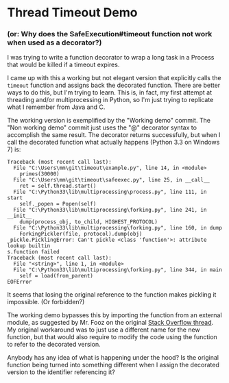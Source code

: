 Thread Timeout Demo
=======

### (or: Why does the SafeExecution#timeout function not work when used as a decorator?)

I was trying to write a function decorator to wrap a long task in a Process that would be killed if a timeout expires.

I came up with this a working but not elegant version that explicitly calls the `timeout` function and assigns back the decorated function. There are better ways to do this, but I'm trying to learn. This is, in fact, my first attempt at threading and/or multiprocessing in Python, so I'm just trying to replicate what I remember from Java and C. 

The working version is exemplified by the "Working demo" commit. The "Non working demo" commit just uses the "@" decorator syntax to accomplish the same result. The decorator returns successfully, but when I call the decorated function what actually happens (Python 3.3 on Windows 7) is:

    Traceback (most recent call last):
      File "C:\Users\mm\git\timeout\example.py", line 14, in <module>
        primes(30000)
      File "C:\Users\mm\git\timeout\safeexec.py", line 25, in __call__
        ret = self.thread.start()
      File "C:\Python33\lib\multiprocessing\process.py", line 111, in start
        self._popen = Popen(self)
      File "C:\Python33\lib\multiprocessing\forking.py", line 241, in __init__
        dump(process_obj, to_child, HIGHEST_PROTOCOL)
      File "C:\Python33\lib\multiprocessing\forking.py", line 160, in dump
        ForkingPickler(file, protocol).dump(obj)
    _pickle.PicklingError: Can't pickle <class 'function'>: attribute lookup builtin
    s.function failed
    Traceback (most recent call last):
      File "<string>", line 1, in <module>
      File "C:\Python33\lib\multiprocessing\forking.py", line 344, in main
        self = load(from_parent)
    EOFError

It seems that losing the original reference to the function makes pickling it impossible. (Or forbidden?)

The working demo bypasses this by importing the function from an external module, as suggested by Mr. Fooz on the original [Stack Overflow thread](http://stackoverflow.com/questions/14990478/why-does-this-function-not-work-when-used-as-a-decorator). My original workaround was to just use a different name for the new function, but that would also require to modify the code using the function to refer to the decorated version.

Anybody has any idea of what is happening under the hood? Is the original function being turned into something different when I assign the decorated version to the identifier referencing it?
